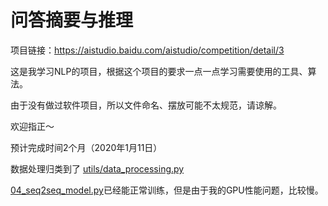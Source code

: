 # 问答摘要与推理

项目链接：<https://aistudio.baidu.com/aistudio/competition/detail/3>

这是我学习NLP的项目，根据这个项目的要求一点一点学习需要使用的工具、算法。

由于没有做过软件项目，所以文件命名、摆放可能不太规范，请谅解。

欢迎指正～

预计完成时间2个月（2020年1月11日）



数据处理归类到了 [utils/data_processing.py](https://github.com/Abner1zhou/Q-A-Summary-and-Reasoning/blob/master/utils/data_processing.py)

[04_seq2seq_model.py](https://github.com/Abner1zhou/Q-A-Summary-and-Reasoning/blob/master/04_seq2seq_model.py)已经能正常训练，但是由于我的GPU性能问题，比较慢。
